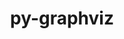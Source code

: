 ---
title: "py-graphviz"
layout: cache
categories: [package, develop]
meta: {"compilers": ["none"], "num_specs": 12, "num_specs_by_stack": {"hep": 12, "root": 12}, "oss": ["ubuntu22.04"], "platforms": ["linux"], "stacks": ["hep", "root"], "targets": ["x86_64_v3"], "versions": ["0.20.3"]}
spec_details: [{"compiler": "none", "hash": "2bqihbeevpopqpahzeubo2cgwhjvstnh", "os": "ubuntu22.04", "platform": "linux", "size": "-", "stacks": ["hep", "root"], "target": "x86_64_v3", "variants": ["build_system=python_pip", "~dev", "~docs"], "versions": ["0.20.3"]}, {"compiler": "none", "hash": "2hkh7drt3u4v6usql6pqzfxwfgull7ty", "os": "ubuntu22.04", "platform": "linux", "size": "-", "stacks": ["hep", "root"], "target": "x86_64_v3", "variants": ["build_system=python_pip", "~dev", "~docs"], "versions": ["0.20.3"]}, {"compiler": "none", "hash": "3x5sx7tc42fv6dpe2f4afpwpviktd6t4", "os": "ubuntu22.04", "platform": "linux", "size": "-", "stacks": ["hep", "root"], "target": "x86_64_v3", "variants": ["build_system=python_pip", "~dev", "~docs"], "versions": ["0.20.3"]}, {"compiler": "none", "hash": "6joiiorhstbpcsmq42mmehhvjpcwwl6n", "os": "ubuntu22.04", "platform": "linux", "size": "-", "stacks": ["hep", "root"], "target": "x86_64_v3", "variants": ["build_system=python_pip", "~dev", "~docs"], "versions": ["0.20.3"]}, {"compiler": "none", "hash": "au4ppmw34sfqi3ctomo7a55uh26gw5rh", "os": "ubuntu22.04", "platform": "linux", "size": "-", "stacks": ["hep", "root"], "target": "x86_64_v3", "variants": ["build_system=python_pip", "~dev", "~docs"], "versions": ["0.20.3"]}, {"compiler": "none", "hash": "bpamoohsrfyou5emfhz2p2s3dvjwrvbt", "os": "ubuntu22.04", "platform": "linux", "size": "-", "stacks": ["hep", "root"], "target": "x86_64_v3", "variants": ["build_system=python_pip", "~dev", "~docs"], "versions": ["0.20.3"]}, {"compiler": "none", "hash": "e5grzlwbofcly7f7wdkgxswjhorqwnj5", "os": "ubuntu22.04", "platform": "linux", "size": "-", "stacks": ["hep", "root"], "target": "x86_64_v3", "variants": ["build_system=python_pip", "~dev", "~docs"], "versions": ["0.20.3"]}, {"compiler": "none", "hash": "laa6pe5xdqx2gu3la7q5byjj2kglqutr", "os": "ubuntu22.04", "platform": "linux", "size": "-", "stacks": ["hep", "root"], "target": "x86_64_v3", "variants": ["build_system=python_pip", "~dev", "~docs"], "versions": ["0.20.3"]}, {"compiler": "none", "hash": "lhrbmjihqioykojtz5q7s5imev5blegm", "os": "ubuntu22.04", "platform": "linux", "size": "-", "stacks": ["hep", "root"], "target": "x86_64_v3", "variants": ["build_system=python_pip", "~dev", "~docs"], "versions": ["0.20.3"]}, {"compiler": "none", "hash": "lmp5gu52tlgn62fupyysdojpeivbgdo3", "os": "ubuntu22.04", "platform": "linux", "size": "-", "stacks": ["hep", "root"], "target": "x86_64_v3", "variants": ["build_system=python_pip", "~dev", "~docs"], "versions": ["0.20.3"]}, {"compiler": "none", "hash": "xeu5zyaks4ae6ccfsb2yiryhj3cactpx", "os": "ubuntu22.04", "platform": "linux", "size": "-", "stacks": ["hep", "root"], "target": "x86_64_v3", "variants": ["build_system=python_pip", "~dev", "~docs"], "versions": ["0.20.3"]}, {"compiler": "none", "hash": "yodofgxx5atczqmstyrzscv2i55vzkgv", "os": "ubuntu22.04", "platform": "linux", "size": "-", "stacks": ["hep", "root"], "target": "x86_64_v3", "variants": ["build_system=python_pip", "~dev", "~docs"], "versions": ["0.20.3"]}]
---